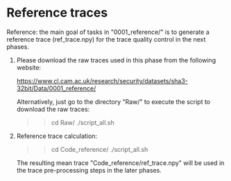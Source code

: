 # Reference traces

Reference: the main goal of tasks in "0001_reference/" is to generate a reference trace (ref_trace.npy) for the trace quality control in the next phases.

1. Please download the raw traces used in this phase from the following website:

	https://www.cl.cam.ac.uk/research/security/datasets/sha3-32bit/Data/0001_reference/

   Alternatively, just go to the directory "Raw/" to execute the script to download the raw traces:

	>> cd Raw/
	>> ./script_all.sh

2. Reference trace calculation:

	>> cd Code_reference/
	>> ./script_all.sh

   The resulting mean trace "Code_reference/ref_trace.npy" will be used in the trace pre-processing steps in the later phases.


